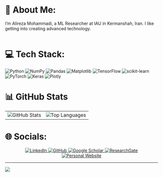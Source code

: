 # 💫 About Me:
I’m Alireza Mohammadi, a ML Researcher at IAU in Kermanshah, Iran. I like getting into creating advanced technology.<br><br>

# 💻 Tech Stack:
![Python](https://img.shields.io/badge/python-3670A0?style=for-the-badge&logo=python&logoColor=ffdd54) ![NumPy](https://img.shields.io/badge/numpy-%23013243.svg?style=for-the-badge&logo=numpy&logoColor=white) ![Pandas](https://img.shields.io/badge/pandas-%23150458.svg?style=for-the-badge&logo=pandas&logoColor=white) ![Matplotlib](https://img.shields.io/badge/Matplotlib-%23ffffff.svg?style=for-the-badge&logo=Matplotlib&logoColor=black) ![TensorFlow](https://img.shields.io/badge/TensorFlow-%23FF6F00.svg?style=for-the-badge&logo=TensorFlow&logoColor=white) ![scikit-learn](https://img.shields.io/badge/scikit--learn-%23F7931E.svg?style=for-the-badge&logo=scikit-learn&logoColor=white) ![PyTorch](https://img.shields.io/badge/PyTorch-%23EE4C2C.svg?style=for-the-badge&logo=PyTorch&logoColor=white) ![Keras](https://img.shields.io/badge/Keras-%23D00000.svg?style=for-the-badge&logo=Keras&logoColor=white) ![Plotly](https://img.shields.io/badge/Plotly-%233F4F75.svg?style=for-the-badge&logo=plotly&logoColor=white)

# 📊 GitHub Stats
<div align="center">
  <table>
    <tr>
      <td>
        <img src="https://github-readme-stats.vercel.app/api?username=alirezamohamadiam&theme=dark&hide_border=false&include_all_commits=true&count_private=true" alt="GitHub Stats" />
      </td>
      <td>
        <img src="https://github-readme-stats.vercel.app/api/top-langs/?username=alirezamohamadiam&theme=dark&hide_border=false&include_all_commits=true&count_private=true&layout=compact" alt="Top Languages" />
      </td>
    </tr>
  </table>
</div>

# 🌐 Socials:
<div align="center">
  <a href="https://www.linkedin.com/in/alireza-mohamadi-ml" target="_blank">
    <img src="https://img.shields.io/badge/LinkedIn-%230077B5.svg?logo=linkedin&logoColor=white" alt="LinkedIn" />
  </a>
  <a href="https://github.com/alirezamohamadiam" target="_blank">
    <img src="https://img.shields.io/badge/GitHub-%2312100E.svg?logo=github&logoColor=white" alt="GitHub" />
  </a>
  <a href="https://scholar.google.com/citations?user=qetrYAwAAAAJ&hl=en" target="_blank">
    <img src="https://img.shields.io/badge/Google%20Scholar-%234285F4.svg?logo=google-scholar&logoColor=white" alt="Google Scholar" />
  </a>
  <a href="https://www.researchgate.net/profile/Alireza-Mohamadi-2" target="_blank">
    <img src="https://img.shields.io/badge/ResearchGate-%2300CCBB.svg?logo=researchgate&logoColor=white" alt="ResearchGate" />
  </a>
  <a href="https://alirezamohamadiam.github.io/" target="_blank">
    <img src="https://img.shields.io/badge/Website-%2312100E.svg?logo=google-chrome&logoColor=white" alt="Personal Website" />
  </a>
</div>

---
[![](https://visitcount.itsvg.in/api?id=alirezamohamadiam&icon=5&color=1)](https://visitcount.itsvg.in)

<!-- Proudly created with GPRM ( https://gprm.itsvg.in ) -->
